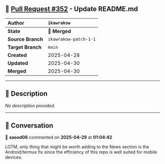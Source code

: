 ## 🔀 [Pull Request #352](https://github.com/ikawrakow/ik_llama.cpp/pull/352) - Update README.md

| **Author** | `ikawrakow` |
| :--- | :--- |
| **State** | 🔀 **Merged** |
| **Source Branch** | `ikawrakow-patch-1-1` |
| **Target Branch** | `main` |
| **Created** | 2025-04-28 |
| **Updated** | 2025-04-30 |
| **Merged** | 2025-04-30 |

---

## 📄 Description

_No description provided._

---

## 💬 Conversation

👤 **saood06** commented on **2025-04-29** at **01:04:42**

LGTM, only thing that might be worth adding to the News section is the Android/termux fix since the efficiency of this repo is well suited for mobile devices.